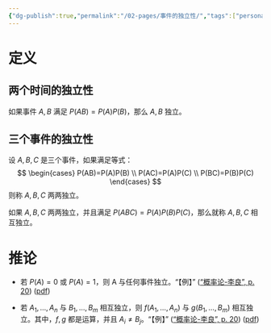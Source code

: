 ```yaml
---
{"dg-publish":true,"permalink":"/02-pages/事件的独立性/","tags":["personal/blog","概率论","概念"]}
---
```


# 定义
## 两个时间的独立性
如果事件 $\displaystyle A,B$ 满足 $\displaystyle P(AB)=P(A)P(B)$，那么 $\displaystyle A,B$ 独立。
## 三个事件的独立性
设 $\displaystyle A,B,C$ 是三个事件，如果满足等式：
$$
\begin{cases}
P(AB)=P(A)P(B) \\
P(AC)=P(A)P(C) \\
P(BC)=P(B)P(C)
\end{cases}
$$
则称 $\displaystyle A,B,C$ 两两独立。

如果 $\displaystyle A,B,C$ 两两独立，并且满足 $\displaystyle P(ABC)=P(A)P(B)P(C)$，那么就称 $\displaystyle A,B,C$ 相互独立。
# 推论
- 若 $\displaystyle P(A)=0$ 或 $\displaystyle P(A)=1$，则 A 与任何事件独立。“【例】” ([“概率论-李良”, p. 20](zotero://select/library/items/RQH9XSMQ)) ([pdf](zotero://open-pdf/library/items/LZDAS334?page=21&annotation=5PHUJ9DC))

- 若 $\displaystyle A_{1},\dots,A_{n}$ 与 $\displaystyle B_{1},\dots,B_{m}$ 相互独立，则 $\displaystyle f(A_{1},\dots,A_{n})$ 与 $\displaystyle g(B_{1},\dots,B_{m})$ 相互独立。其中，$\displaystyle f,g$ 都是运算，并且 $\displaystyle A_{i}\neq B_{j}$。“【例】” ([“概率论-李良”, p. 20](zotero://select/library/items/RQH9XSMQ)) ([pdf](zotero://open-pdf/library/items/LZDAS334?page=21&annotation=ZM3K3CF9))

